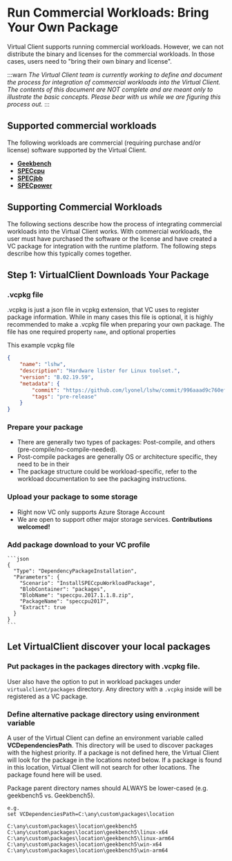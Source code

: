 ﻿# Run Commercial Workloads: Bring Your Own Package
Virtual Client supports running commercial workloads. However, we can not distribute the binary and licenses for the commercial workloads. In those cases, users need to "bring their own binary and license".

:::warn
*The Virtual Client team is currently working to define and document the process for integration of commercial workloads into the Virtual Client.
The contents of this document are NOT complete and are meant only to illustrate the basic concepts. Please bear with us while we are figuring this
process out.*
:::

## Supported commercial workloads
The following workloads are commercial (requiring purchase and/or license) software supported by the Virtual Client.

* **[Geekbench](../workloads/geekbench/geekbench.md)**
* **[SPECcpu](../workloads/speccpu/speccpu.md)**
* **[SPECjbb](../workloads/specjbb/specjbb.md)**
* **[SPECpower](../workloads/specpower/specpower.md)**  

## Supporting Commercial Workloads
The following sections describe how the process of integrating commercial workloads into the Virtual Client works. With commercial workloads, the user must
have purchased the software or the license and have created a VC package for integration with the runtime platform. The following steps describe how this typically
comes together.

## Step 1: VirtualClient Downloads Your Package
### .vcpkg file
.vcpkg is just a json file in vcpkg extension, that VC uses to register package information. While in many cases this file is optional, it is 
highly recommended to make a .vcpkg file when preparing your own package. The file has one required property `name`, and optional properties

This example vcpkg file 
```json
{
    "name": "lshw",
    "description": "Hardware lister for Linux toolset.",
    "version": "B.02.19.59",
    "metadata": {
        "commit": "https://github.com/lyonel/lshw/commit/996aaad9c760efa6b6ffef8518999ec226af049a",
        "tags": "pre-release"
    }
}
```

### Prepare your package
- There are generally two types of packages: Post-compile, and others (pre-compile/no-compile-needed).
- Post-compile packages are generally OS or architecture specific, they need to be in their 
- The package structure could be workload-specific, refer to the workload documentation to see the packaging instructions.

### Upload your package to some storage
- Right now VC only supports Azure Storage Account
- We are open to support other major storage services. **Contributions welcomed!**

### Add package download to your VC profile

    ```json
    {
      "Type": "DependencyPackageInstallation",
      "Parameters": {
        "Scenario": "InstallSPECcpuWorkloadPackage",
        "BlobContainer": "packages",
        "BlobName": "speccpu.2017.1.1.8.zip",
        "PackageName": "speccpu2017",
        "Extract": true
      }
    }
    ```

## Let VirtualClient discover your local packages

### Put packages in the packages directory with .vcpkg file.
User also have the option to put in workload packages under `virtualclient/packages` directory. Any directory with a `.vcpkg` inside will be registered as a VC package.

### Define alternative package directory using environment variable
A user of the Virtual Client can define an environment variable called **VCDependenciesPath**. This directory will be used
  to discover packages with the highest priority. If a package is not defined here, the Virtual Client will look for the package in the 
  locations noted below. If a package is found in this location, Virtual Client will not search for other locations. The package found
  here will be used.


  Package parent directory names should ALWAYS be lower-cased (e.g. geekbench5 vs. Geekbench5).

  ```
  e.g.
  set VCDependenciesPath=C:\any\custom\packages\location

  C:\any\custom\packages\location\geekbench5
  C:\any\custom\packages\location\geekbench5\linux-x64
  C:\any\custom\packages\location\geekbench5\linux-arm64
  C:\any\custom\packages\location\geekbench5\win-x64
  C:\any\custom\packages\location\geekbench5\win-arm64
  ```
